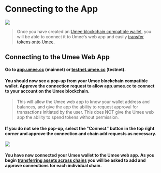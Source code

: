 # Connecting to the App

![](/bg/connecting-1.png)

> Once you have created an [Umee blockchain compatible wallet](/users/getting-started/creating-wallet.html#creating-an-umee-blockchain-compatible-wallet), you will be able to connect it to Umee's web app and easily [transfer tokens onto Umee](/users/using-the-web-app/transferring-tokens).

## Connecting to the Umee Web App

#### Go to [app.umee.cc](https://app.umee.cc/) (mainnet) or [testnet.umee.cc](https://testnet.umee.cc/) (testnet).

#### You should now see a pop-up from your Umee blockchain compatible wallet. Approve the connection request to allow app.umee.cc to connect to your account on the Umee blockchain.

> This will allow the Umee web app to know your wallet address and balances, and give the app the ability to request approval for transactions initiated by the user. This does NOT give the Umee web app the ability to spend tokens without permission.

#### If you do not see the pop-up, select the "Connect" button in the top right corner and approve the connection and chain add requests as necessary.

![](/bg/connecting-2.png)

#### You have now connected your Umee wallet to the Umee web app. As you begin [transferring assets across chains](/users/using-the-web-app/transferring-tokens) you will be asked to add and approve connections for each individual chain.